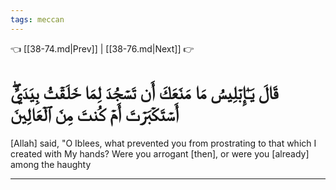```yaml
---
tags: meccan
---
```


👈 [[38-74.md|Prev]] | [[38-76.md|Next]] 👉

# قَالَ يَـٰٓإِبۡلِيسُ مَا مَنَعَكَ أَن تَسۡجُدَ لِمَا خَلَقۡتُ بِيَدَيَّۖ أَسۡتَكۡبَرۡتَ أَمۡ كُنتَ مِنَ ٱلۡعَالِينَ

[Allah] said, "O Iblees, what prevented you from prostrating to that which I created with My hands? Were you arrogant [then], or were you [already] among the haughty

---

